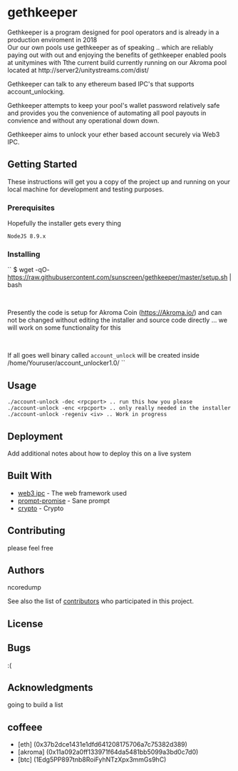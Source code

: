 # gethkeeper

Gethkeeper is a program designed for pool operators and is already in a production enviroment in 2018 <br />
Our our own pools use gethkeeper as of speaking .. which are reliably paying out with out and enjoying the benefits of gethkeeper enabled pools at unitymines with Tthe current build currently running on our Akroma pool located at http://server2/unitystreams.com/dist/  <br />

Gethkeeper can talk to any ethereum based IPC's that supports account_unlocking.  </br >

Gethkeeper attempts to keep your pool's wallet password relatively safe and provides you the convenience of automating all pool payouts in convience and without any operational down down.

Gethkeeper aims to unlock your ether based account securely via Web3 IPC. <br />

## Getting Started

These instructions will get you a copy of the project up and running on your local machine for development and testing purposes.

### Prerequisites

Hopefully the installer gets every thing
```
NodeJS 8.9.x
```

### Installing
``
$ wget -qO- https://raw.githubusercontent.com/sunscreen/gethkeeper/master/setup.sh | bash

<br />

Presently the code is setup for Akroma Coin (https://Akroma.io/) and can not be changed without editing the installer and source code directly ... we will work on some functionality for this

<br />

If all goes well binary called `account_unlock` will be created inside /home/Youruser/account_unlocker1.0/
``

## Usage

```
./account-unlock -dec <rpcport> .. run this how you please
./account-unlock -enc <rpcport> .. only really needed in the installer
./account-unlock -regeniv <iv> .. Work in progress

```


## Deployment

Add additional notes about how to deploy this on a live system

## Built With

* [web3 ipc](https://github.com/tjade273/web3_ipc) - The web framework used
* [prompt-promise](https://www.npmjs.com/package/prompt-promise) - Sane prompt
* [crypto](http://nodejs.cn/doc/node/crypto.html) - Crypto

## Contributing

please feel free

## Authors

ncoredump

See also the list of [contributors](https://github.com/your/gethkeeper/contributors) who participated in this project.

## License

## Bugs 
:(


## Acknowledgments
going to build a list

## coffeee

* [eth] (0x37b2dce1431e1dfd641208175706a7c75382d389)
* [akroma] (0x11a092a0ff133971f64da5481bb5099a3bd0c7d0)
* [btc] (1Edg5PP897tnb8RoiFyhNTzXpx3mmGs9hC)
